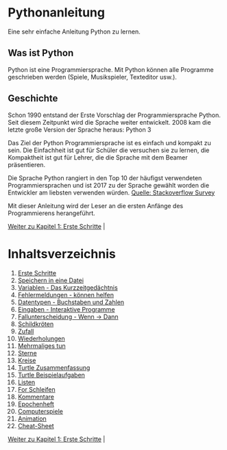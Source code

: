 # Pythonanleitung
Eine sehr einfache Anleitung Python zu lernen.

## Was ist Python
Python ist eine Programmiersprache. Mit Python können alle Programme geschrieben
werden (Spiele, Musikspieler, Texteditor usw.).

## Geschichte

Schon 1990 entstand der Erste Vorschlag der Programmiersprache Python.
Seit diesem Zeitpunkt wird die Sprache weiter entwickelt.
2008 kam die letzte große Version der Sprache heraus: Python 3

Das Ziel der Python Programmiersprache ist es einfach und kompakt zu sein.
Die Einfachheit ist gut für Schüler die versuchen sie zu lernen,
die Kompaktheit ist gut für Lehrer, die die Sprache mit dem Beamer
präsentieren.

Die Sprache Python rangiert in den Top 10 der häufigst verwendeten
Programmiersprachen und ist 2017 zu der Sprache gewählt worden die Entwickler am
liebsten verwenden würden.
[Quelle: Stackoverflow Survey](https://insights.stackoverflow.com/survey/2017)


Mit dieser Anleitung wird der Leser an die ersten Anfänge des Programmierens herangeführt.

[Weiter zu Kapitel 1: Erste Schritte](ErsteSchritte.md) | 

# Inhaltsverzeichnis

 1. [Erste Schritte](ErsteSchritte.md)
 1. [Speichern in eine Datei](Speichern.md)
 1. [Variablen - Das Kurzzeitgedächtnis](Variablen.md)
 1. [Fehlermeldungen - können helfen](Fehler.md)
 1. [Datentypen - Buchstaben und Zahlen](Datentypen.md)
 1. [Eingaben - Interaktive Programme](Eingaben.md)
 1. [Fallunterscheidung - Wenn -> Dann](BedingtesAusfuehren.md)
 1. [Schildkröten](Turtle.md)
 1. [Zufall](Zufall.md)
 1. [Wiederholungen](Wiederholungen.md)
 1. [Mehrmaliges tun](Turtle-Wiederholungen.md)
 1. [Sterne](Sterne.md)
 1. [Kreise](Kreise.md)
 1. [Turtle Zusammenfassung](Turtlebefehle.md)
 1. [Turtle Beispielaufgaben](Turtlebeispielaufgaben.md)
 1. [Listen](Listen.md)
 1. [For Schleifen](Forschleifen.md)
 1. [Kommentare](Kommentare.md)
 1. [Epochenheft](AufgabenEpochenheft.md)
 1. [Computerspiele](Computerspiel.md)
 1. [Animation](Animation.md)
 1. [Cheat-Sheet](Cheat-Sheet.md)

[Weiter zu Kapitel 1: Erste Schritte](ErsteSchritte.md) | 
